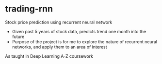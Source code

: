 # trading-rnn
Stock price prediction using recurrent neural network
* Given past 5 years of stock data, predicts trend one month into the future
* Purpose of the project is for me to explore the nature of recurrent neural networks, and apply them to an area of interest

As taught in Deep Learning A-Z coursework
